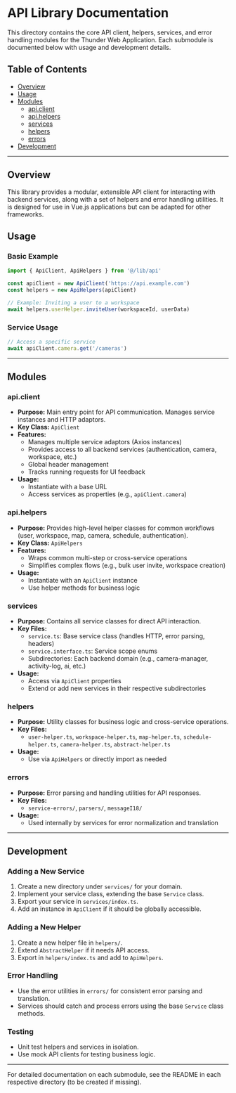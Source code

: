 # API Library Documentation

This directory contains the core API client, helpers, services, and error handling modules for the Thunder Web Application. Each submodule is documented below with usage and development details.

## Table of Contents

- [Overview](#overview)
- [Usage](#usage)
- [Modules](#modules)
  - [api.client](#apiclient)
  - [api.helpers](#apihelpers)
  - [services](#services)
  - [helpers](#helpers)
  - [errors](#errors)
- [Development](#development)

---

## Overview

This library provides a modular, extensible API client for interacting with backend services, along with a set of helpers and error handling utilities. It is designed for use in Vue.js applications but can be adapted for other frameworks.

## Usage

### Basic Example

```ts
import { ApiClient, ApiHelpers } from '@/lib/api'

const apiClient = new ApiClient('https://api.example.com')
const helpers = new ApiHelpers(apiClient)

// Example: Inviting a user to a workspace
await helpers.userHelper.inviteUser(workspaceId, userData)
```

### Service Usage

```ts
// Access a specific service
await apiClient.camera.get('/cameras')
```

---

## Modules

### api.client

- **Purpose:** Main entry point for API communication. Manages service instances and HTTP adaptors.
- **Key Class:** `ApiClient`
- **Features:**
  - Manages multiple service adaptors (Axios instances)
  - Provides access to all backend services (authentication, camera, workspace, etc.)
  - Global header management
  - Tracks running requests for UI feedback
- **Usage:**
  - Instantiate with a base URL
  - Access services as properties (e.g., `apiClient.camera`)

### api.helpers

- **Purpose:** Provides high-level helper classes for common workflows (user, workspace, map, camera, schedule, authentication).
- **Key Class:** `ApiHelpers`
- **Features:**
  - Wraps common multi-step or cross-service operations
  - Simplifies complex flows (e.g., bulk user invite, workspace creation)
- **Usage:**
  - Instantiate with an `ApiClient` instance
  - Use helper methods for business logic

### services

- **Purpose:** Contains all service classes for direct API interaction.
- **Key Files:**
  - `service.ts`: Base service class (handles HTTP, error parsing, headers)
  - `service.interface.ts`: Service scope enums
  - Subdirectories: Each backend domain (e.g., camera-manager, activity-log, ai, etc.)
- **Usage:**
  - Access via `ApiClient` properties
  - Extend or add new services in their respective subdirectories

### helpers

- **Purpose:** Utility classes for business logic and cross-service operations.
- **Key Files:**
  - `user-helper.ts`, `workspace-helper.ts`, `map-helper.ts`, `schedule-helper.ts`, `camera-helper.ts`, `abstract-helper.ts`
- **Usage:**
  - Use via `ApiHelpers` or directly import as needed

### errors

- **Purpose:** Error parsing and handling utilities for API responses.
- **Key Files:**
  - `service-errors/`, `parsers/`, `messageI18/`
- **Usage:**
  - Used internally by services for error normalization and translation

---

## Development

### Adding a New Service

1. Create a new directory under `services/` for your domain.
2. Implement your service class, extending the base `Service` class.
3. Export your service in `services/index.ts`.
4. Add an instance in `ApiClient` if it should be globally accessible.

### Adding a New Helper

1. Create a new helper file in `helpers/`.
2. Extend `AbstractHelper` if it needs API access.
3. Export in `helpers/index.ts` and add to `ApiHelpers`.

### Error Handling

- Use the error utilities in `errors/` for consistent error parsing and translation.
- Services should catch and process errors using the base `Service` class methods.

### Testing

- Unit test helpers and services in isolation.
- Use mock API clients for testing business logic.

---

For detailed documentation on each submodule, see the README in each respective directory (to be created if missing).
